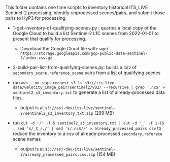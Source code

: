 This folder contains one time scripts to inventory historical ITS_LIVE Sentinel-2 processing, identify unprocessed scenes/pairs, and submit those pairs to HyP3 for processing.

- 1-get-inventory-of-qualifying-scenes.py : queries a local copy of the Google Cloud  to build a list Sentinel-2 L1C scenes from 2022-01-01 to present that qualify for processing.
  - Download the Google Cloud file with: `wget https://storage.googleapis.com/gcp-public-data-sentinel-2/index.csv.gz`

- 2-build-pair-list-from-qualifying-scenes.py: builds a csv of `secondary_scene,reference_scene` pairs from a list of qualifying scenes

- run `aws --no-sign-request s3 ls s3://its-live-data/velocity_image_pair/sentinel2/v02/ --recursive | grep '.nc$' > sentinel2_s3_inventory.txt` to generate a list of already-processed data files.
  - output is at `s3://asj-dev/its-live/sentinel-2/sentinel2_s3_inventory.txt.zip` (299 MB)
- run `cut -d '/' -f 5 sentinel2_s3_inventory.txt | cut -d '_' -f 1-15 | sed 's/_X_/,/' | sed 's/.nc$//' > already_processed_pairs.csv` to reduce the inventory to a csv of already-processed `secondary,referece` scene names
  - output is at `s3://asj-dev/its-live/sentinel-2/already_processed_pairs.csv.zip` (154 MB)
